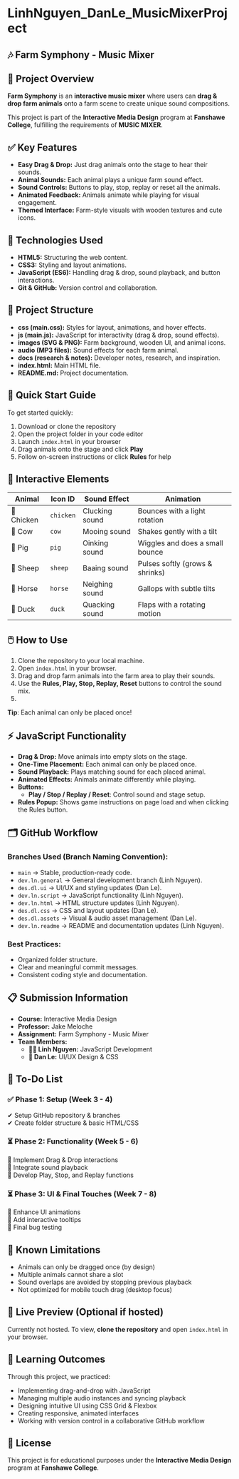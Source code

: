 # LinhNguyen_DanLe_MusicMixerProject

## 🎶 Farm Symphony - Music Mixer  

## 📌 Project Overview  

**Farm Symphony** is an **interactive music mixer** where users can **drag & drop farm animals** onto a farm scene to create unique sound compositions.  

This project is part of the **Interactive Media Design** program at **Fanshawe College**, fulfilling the requirements of **MUSIC MIXER**.  

## ✅ **Key Features**

- **Easy Drag & Drop:** Just drag animals onto the stage to hear their sounds. 
- **Animal Sounds:** Each animal plays a unique farm sound effect.  
- **Sound Controls:** Buttons to play, stop, replay or reset all the animals. 
- **Animated Feedback:** Animals animate while playing for visual engagement.  
- **Themed Interface:** Farm-style visuals with wooden textures and cute icons.  


## 🌟 **Technologies Used**  

- **HTML5:** Structuring the web content.  
- **CSS3:** Styling and layout animations.  
- **JavaScript (ES6):** Handling drag & drop, sound playback, and button interactions.  
- **Git & GitHub:** Version control and collaboration.  


## 📂 **Project Structure**  

- **css (main.css):** Styles for layout, animations, and hover effects.  
- **js (main.js):** JavaScript for interactivity (drag & drop, sound effects).  
- **images (SVG & PNG):** Farm background, wooden UI, and animal icons.  
- **audio (MP3 files):** Sound effects for each farm animal.  
- **docs (research & notes):** Developer notes, research, and inspiration.  
- **index.html:** Main HTML file.  
- **README.md:** Project documentation.  

## 📣 **Quick Start Guide** 

To get started quickly:  
1. Download or clone the repository  
2. Open the project folder in your code editor  
3. Launch `index.html` in your browser  
4. Drag animals onto the stage and click **Play**  
5. Follow on-screen instructions or click **Rules** for help  



## 🎨 Interactive Elements  

| **Animal** | **Icon ID** | **Sound Effect**   | **Animation**                     |
|------------|-------------|--------------------|-----------------------------------|
| 🐔 Chicken | `chicken`   | Clucking sound     | Bounces with a light rotation     |
| 🐄 Cow     | `cow`       | Mooing sound       | Shakes gently with a tilt         |
| 🐷 Pig     | `pig`       | Oinking sound      | Wiggles and does a small bounce   |
| 🐑 Sheep   | `sheep`     | Baaing sound       | Pulses softly (grows & shrinks)   |
| 🐴 Horse   | `horse`     | Neighing sound     | Gallops with subtle tilts         |
| 🦆 Duck    | `duck`      | Quacking sound     | Flaps with a rotating motion      |


## 🖱️ **How to Use**  

1. Clone the repository to your local machine.  
2. Open `index.html` in your browser.  
3. Drag and drop farm animals into the farm area to play their sounds.  
4. Use the **Rules, Play, Stop, Replay, Reset** buttons to control the sound mix.  
5. 
**Tip**: Each animal can only be placed once!

## ⚡ **JavaScript Functionality**  

- **Drag & Drop:** Move animals into empty slots on the stage.  
- **One-Time Placement:** Each animal can only be placed once.  
- **Sound Playback:** Plays matching sound for each placed animal.  
- **Animated Effects:** Animals animate differently while playing.  
- **Buttons:**  
  - **Play / Stop / Replay / Reset**: Control sound and stage setup.   
- **Rules Popup:** Shows game instructions on page load and when clicking the Rules button.

## 🗂️ **GitHub Workflow**  

### **Branches Used (Branch Naming Convention):**

- `main` → Stable, production-ready code.  
- `dev.ln.general` → General development branch (Linh Nguyen).  
- `des.dl.ui` → UI/UX and styling updates (Dan Le).  
- `dev.ln.script` → JavaScript functionality (Linh Nguyen).  
- `dev.ln.html` → HTML structure updates (Linh Nguyen).  
- `des.dl.css` → CSS and layout updates (Dan Le).  
- `des.dl.assets` → Visual & audio asset management (Dan Le).  
- `dev.ln.readme` → README and documentation updates (Linh Nguyen).  

### **Best Practices:**  

- Organized folder structure.  
- Clear and meaningful commit messages.  
- Consistent coding style and documentation.  

## 📋 **Submission Information**  

- **Course:** Interactive Media Design  
- **Professor:** Jake Meloche  
- **Assignment:** Farm Symphony - Music Mixer  
- **Team Members:**  
  - **👨‍💻 Linh Nguyen:** JavaScript Development  
  - **🎨 Dan Le:** UI/UX Design & CSS  

## 🎯 **To-Do List**  

### ✅ **Phase 1: Setup (Week 3 - 4)**  
✔ Setup GitHub repository & branches  
✔ Create folder structure & basic HTML/CSS  

### ⏳ **Phase 2: Functionality (Week 5 - 6)**  
🔲 Implement Drag & Drop interactions  
🔲 Integrate sound playback  
🔲 Develop Play, Stop, and Replay functions  

### ⏳ **Phase 3: UI & Final Touches (Week 7 - 8)**  
🔲 Enhance UI animations  
🔲 Add interactive tooltips  
🔲 Final bug testing  

## 🐞 Known Limitations  

- Animals can only be dragged once (by design)  
- Multiple animals cannot share a slot  
- Sound overlaps are avoided by stopping previous playback  
- Not optimized for mobile touch drag (desktop focus)  

## 🚀 **Live Preview (Optional if hosted)**  

Currently not hosted. To view, **clone the repository** and open `index.html` in your browser. 

## 🎯 Learning Outcomes  

Through this project, we practiced:  
- Implementing drag-and-drop with  JavaScript  
- Managing multiple audio instances and syncing playback  
- Designing intuitive UI using CSS Grid & Flexbox  
- Creating responsive, animated interfaces  
- Working with version control in a collaborative GitHub workflow


## 📜 **License**  

This project is for educational purposes under the **Interactive Media Design** program at **Fanshawe College**.  

